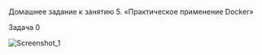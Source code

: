 Домашнее задание к занятию 5. «Практическое применение Docker»

Задача 0

![Screenshot_1](https://github.com/user-attachments/assets/98ce5737-beb0-450f-b88f-8b15aecb4eff)
